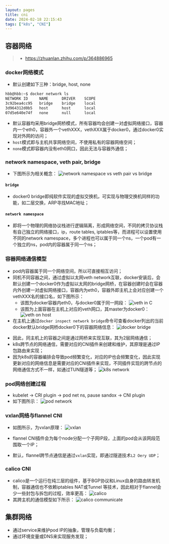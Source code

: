 ```yaml
---
layout: pages
title: cni
date: 2024-02-18 22:15:43
tags: ["k8s", "CNI"]
---
```


## 容器网络
> * https://zhuanlan.zhihu.com/p/364886965

### docker网络模式
* 默认创建如下三种：bridge, host, none
```bash
hbb@hbb:~$ docker network ls
NETWORK ID     NAME      DRIVER    SCOPE
3c92bea4cc95   bridge    bridge    local
3d964312d0b5   host      host      local
07d5e640e74f   none      null      local
```
* 默认容器均采用bridge网桥模式，所有容器均会创建一对虚拟网络接口，容器内一个eth0，容器外一个vethXXX，vethXXX属于docker0，通过docker0实现对外网的访问；
* `host`模式即与主机共享网络空间，不使用私有的容器网络空间；
* `none`模式即容器内没有eth0网口，因此无法与容器外通信；

### network namespace, veth pair, bridge
* 下图所示为相关概念：
![network namespace vs veth pair vs bridge](basic-concepts.png)

#### `bridge`
* docker0 bridge即纯软件实现的虚拟交换机，可实现与物理交换机同样的功能，如二层交换，ARP寻找MAC地址；

#### `network namespace`
* 即将一个物理的网络协议栈进行逻辑隔离，形成网络空间，不同的拷贝协议栈有自己独立的网络接口，ip，route tables, iptables等，而进程可以设置使用不同的network namespace，多个进程也可以属于同一个ns，一个pod有一个独立的ns，pod内的容器属于同一个ns；


### 容器网络通信模型
* pod内容器属于同一个网络空间，所以可直接相互访问；
* 同机不同容器之间，通过虚拟以太网veth network互联，docker安装后，会默认创建一个docker0作为虚拟以太网的bridge网桥，在容器创建时会在容器内外创建一对虚拟网络接口，容器内为eth0，容器外即主机上会对应创建一个vethXXX名的接口名，如下图所示：
    * 该图为docker容器内eth0，与docker0属于同一网段： 
![veth in C](vethInC.png)
    * 该图为上面容器在主机上对应的veth网口，其master为docker0：
![veth on host](vethOnHost.png)
* 在主机上通过`docker inspect network bridge`命令可查看docker列出的当前docker默认bridge网桥docker0下的容器网络信息：
![docker bridge](docker-bridge.png)

<!-- more -->
* 因此，同主机上的容器之间是通过网桥来实现互联，其为2层网络通信；
* k8s跨节点的网络通信，需要对应的CNI插件来创建和维护，其原理是通过IP包路由来实现；
* 因为k8s的容器编排会导致pod频繁变化，对应的IP也会频繁变化，因此实现更新对应的网络信息是需要对应的CNI插件来实现，不同插件实现的跨节点的网络通信方式不一样，如通过TUN隧道等；
![k8s network](k8s-network.png)

### pod网络创建过程
* kubelet -> CRI plugin -> pod net ns, pause sandox -> CNI plugin
* 如下图所示：
![pod network](pod-network.png)

### vxlan网络与flannel CNI
* 如图所示，为vxlan原理：
![vxlan](vxlan.png)

* flannel CNI插件会为每个node分配一个子网IP段，上面的pod会从该网段范围取一个IP；
* 默认，flannel跨节点通信是通过`vxlan`实现，即通过隧道技术`L2 Oery UDP`；

### calico CNI
*  calico是一个运行在纯三层的组件，基于BGP协议和Linux自身的路由转发机制，容器通信也不依赖iptables NAT或Tunnel 等技术，因此相对于flannel会少一些封包与拆包的过程，效率更高：
![calico](calico.png)
* 其跨主机的通信模型如下所示：
![calico communicate](calico-communicate.png)

## 集群网络
* 通过service来维护pod IP的抽象，管理与负载均衡；
* 通过环境变量或DNS来实现服务发现；
